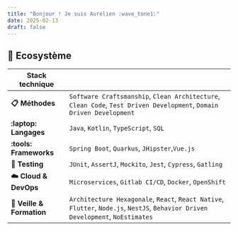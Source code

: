 ```yaml
---
title: "Bonjour ! Je suis Aurélien :wave_tone1:"
date: 2025-02-13
draft: false
---
```


## :toolbox: Ecosystème

| **Stack technique**                                   |                                                                                                                                                      |
|-------------------------------------------------------|------------------------------------------------------------------------------------------------------------------------------------------------------|
| **:clipboard:️ Méthodes**                             | `Software Craftsmanship`, `Clean Architecture`, `Clean Code`, `Test Driven Development`, `Domain Driven Development`        |
| **:laptop: Langages**                                 | `Java`, `Kotlin`, `TypeScript`, `SQL`                                                                           |
| **:tools: Frameworks**                                | `Spring Boot`, `Quarkus`, `JHipster`,`Vue.js`                                                                            |
| **:test_tube: Testing**                               | `JUnit`, `AssertJ`, `Mockito`, `Jest`, `Cypress`, `Gatling`                                                                           |
| **:cloud: Cloud & DevOps**                            | `Microservices`, `Gitlab CI/CD`, `Docker`, `OpenShift`                                                                         |
| **:school: Veille & Formation** | `Architecture Hexagonale`, `React`, `React Native`, `Flutter`, `Node.js`, `NestJS`, `Behavior Driven Development`, `NoEstimates` |



